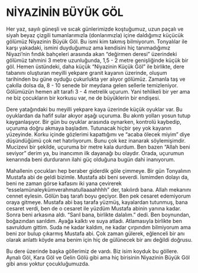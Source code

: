# NİYAZİNİN BÜYÜK GÖL

Her yaz, sayılı güneşli ve sıcak günlerimizde koştuğumuz, uzun paçalı ve siyah beyaz çizgili tumanlarımızla (donlarımızla) içine daldığımız küçücük gölümüz Niyazinin Büyük Göl. Bu ismi kim takmış bilmiyorum. Tonyalılar ile karşı yakadaki, ismini duyduğumuz ama kendisini hiç tanımadığımız Niyazi’nin fındık bahçeleri arasında akan “değirmen deresi” üzerindeki gölümüz tahmini 3 metre uzunluğunda, 1,5 - 2 metre genişliğinde küçük bir göl. Hemen üstündeki, daha küçük “Niyazinin Küçük Göl” ile birlikte, dere tabanını oluşturan meyilli yekpare granit kayanın üzerinde, oluşum tarihinden bu güne oyduğu çukurlukta yer alıyor gölümüz. Zamanla taş ve çakılla dolsa da, 8 - 10 senede bir meydana gelen sellerle temizleniyor. Gölümüzün hemen alt tarafı 3 - 4 metrelik uçurum. Yani tehlikeli bir yer ama ne biz çocukların bir korkusu var, ne de büyüklerin bir endişesi.

Dere yatağındaki bu meyilli yekpare kaya üzerinde küçük oyuklar var. Bu oyuklardan da hafif sular akıyor aşağı uçuruma. Bu akıntı yolları yosun tutup kayganlaşıyor. Bir gün bu oyuklar arasında oynarken, kontrolü kaybedip, uçuruma doğru akmaya başladım. Tutunacak hiçbir şey yok kayanın yüzeyinde. Korku içinde gözlerimi kapattığımı ve “acaba ölecek miyim” diye düşündüğümü çok net hatırlıyorum. Bunu çok kez inanarak söylemişimdir. Mucizevi bir şekilde, uçuruma bir metre kala durdum. Ben bazen “Allah beni seviyor” derim ya, bu inancımın ilk dayanağı bu olaydır. Orada, uçurumun kenarında beni durduranın ilahi güç olduğuna bugün dahi inanıyorum.

Mahallenin çocukları hep beraber giderdik göle çimmeye. Bir gün Tonyalının Mustafa abi de geldi bizimle. Mustafa abi beni severdi. İsmimden dolayı da, beni ne zaman görse kafasını iki yana çevirerek “esselamünaleykümverahmatullaaaahhhh” der, takılırdı bana. Allah mekanını cennet eylesin. Gölün baş tarafı boyu geçiyor. Ben pek cesaret edemiyorum oraya gitmeye. Mustafa abi baş tarafa yüzmüş, kayalardan tutunmuş, bana cesaret verdi, ben de o cesaret ile yüzdüm Mustafa abinin yanına kadar. Sonra beni arkasına aldı. “Sarıl bana, birlikte dalalım.” dedi. Ben boynundan, boğazından sarıldım. Ayağa kalktı ve suya atladı. Atlamasıyla birlikte ben savruldum gittim. Suda ne kadar kaldım, ne kadar çırpındım bilmiyorum ama beni zor bulup çıkarmış Mustafa abi. Çok zaman gülerek, eğlenceli bir anı olarak anlattı köyde ama benim için hiç de gülünecek bir anı değildi doğrusu.

Bu dere üzerinde başka göllerimiz de vardı. Biz isim koyduk bu göllere. Aynalı Göl, Kara Göl ve Gelin Gölü gibi ama hiç birisinin Niyazinin Büyük Göl gibi anısı yoktur çocukluğumuzda.
